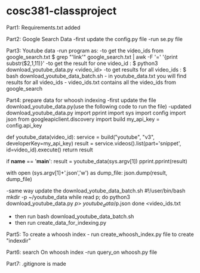 # cosc381-classproject
Part1: Requirements.txt added

Part2: Google Search Data
-first update the config.py file 
-run se.py file

Part3: Youtube data
    -run program as:
        -to get the video_ids from google_search.txt
        $ grep "'link'" google_search.txt | awk -F '=' '{print substr($2,1,11)}'
        -to get the result for one video_id :
        $ python3 download_youtube_data.py <video_id>
        -to get results for all video_ids :
        $ bash download_youtube_data_batch.sh
    - in youtube_data.txt you will find results for all video_ids
    - video_ids.txt contains all the video_ids from google_search

Part4: prepare data for whoosh indexing
    -first update the file download_youtube_data.py(use the following code to run the file)
    -updated download_youtube_data.py
import pprint
import sys
import config
import json
from googleapiclient.discovery import build
my_api_key = config.api_key

def youtube_data(video_id):
    service = build("youtube", "v3", developerKey=my_api_key)
    result = service.videos().list(part='snippet', id=video_id).execute()
    return result

if __name__ == '__main__':
    result = youtube_data(sys.argv[1])
    pprint.pprint(result)

with open (sys.argv[1]+'.json','w') as dump_file:
    json.dump(result, dump_file)


-same way update the download_yotube_data_batch.sh
    #!/user/bin/bash
mkdir -p ~/youtube_data
while read p; do
	python3 download_youtube_data.py $p > ~youtube_data/$p.json
done <video_ids.txt

- then run bash download_youtube_data_batch.sh
- then run create_data_for_indexing.py




Part5: To create a whoosh index
    - run create_whoosh_index.py file to create "indexdir"

Part6: search On whoosh index
    -run query_on whoosh.py file

Part7: .gitignore is made 

        
